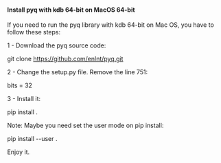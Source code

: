 #### Install pyq with kdb 64-bit on MacOS 64-bit


If you need to run the pyq library with kdb 64-bit on Mac OS, you have to follow these steps:

1 - Download the pyq source code:

git clone https://github.com/enlnt/pyq.git


2 - Change the setup.py file.
Remove the line 751:

bits = 32

3 - Install it:

pip install .

Note: Maybe you need set the user mode on pip install:

pip install --user .


Enjoy it.